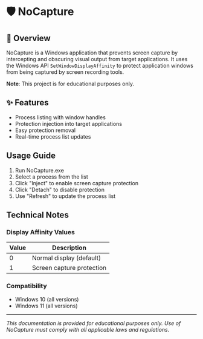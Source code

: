 # 🛡️ NoCapture

## 📝 Overview

NoCapture is a Windows application that prevents screen capture by intercepting and obscuring visual output from target applications. It uses the Windows API `SetWindowDisplayAffinity` to protect application windows from being captured by screen recording tools.

**Note**: This project is for educational purposes only.

## ✨ Features

- Process listing with window handles
- Protection injection into target applications
- Easy protection removal
- Real-time process list updates

## Usage Guide

1. Run NoCapture.exe
2. Select a process from the list
3. Click "Inject" to enable screen capture protection
4. Click "Detach" to disable protection
5. Use "Refresh" to update the process list

## Technical Notes

### Display Affinity Values

| Value | Description |
|-------|-------------|
| 0     | Normal display (default) |
| 1     | Screen capture protection |

### Compatibility

- Windows 10 (all versions)
- Windows 11 (all versions)

---

*This documentation is provided for educational purposes only. Use of NoCapture must comply with all applicable laws and regulations.*
